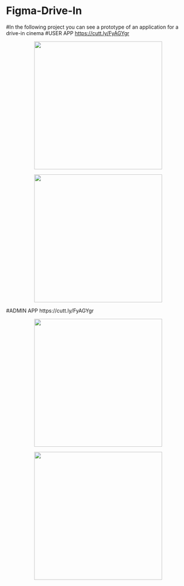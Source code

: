 # Figma-Drive-In
#In the following project you can see a prototype of an application for a drive-in cinema
#USER APP
https://cutt.ly/FyAGYgr
<p align="center">
<img src="https://github.com/x1hntr/Figma-Drive-In/blob/master/User/User.gif?raw=true" height="350">
</p>  
<p align="center">
<img src="https://github.com/x1hntr/Figma-Drive-In/blob/master/User/User2.gif?raw=true" height="350">
</p>  
#ADMIN APP
https://cutt.ly/FyAGYgr
<p align="center">
<img src="https://github.com/x1hntr/Figma-Drive-In/blob/master/Admin/lector.gif?raw=true" height="350">
</p>  
<p align="center">
<img src="https://github.com/x1hntr/Figma-Drive-In/blob/master/Admin/admin.gif?raw=true" height="350">
</p>  
